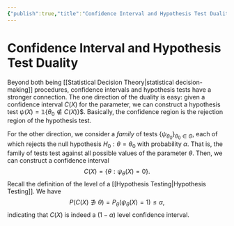```yaml
---
{"publish":true,"title":"Confidence Interval and Hypothesis Test Duality","created":"2025-05-27T14:51:17","modified":"2025-05-29T03:24:50","cssclasses":""}
---
```



# Confidence Interval and Hypothesis Test Duality

Beyond both being [[Statistical Decision Theory\|statistical decision-making]] procedures, confidence intervals and hypothesis tests have a stronger connection.
The one direction of the duality is easy: given a confidence interval $C(X)$ for the parameter, we can construct a hypothesis test $\psi(X) = \mathbb{1}\{ \theta_{0} \not\in C(X) \}$$. Basically, the confidence region is the rejection region of the hypothesis test.

For the other direction, we consider a *family* of tests $\{ \psi _{\theta_{0}} \}_{\theta_{0}\in\Theta}$, each of which rejects the null hypothesis $H_0: \theta = \theta_{0}$ with probability $\alpha$. That is, the family of tests test against all possible values of the parameter $\theta$.
Then, we can construct a confidence interval
$$
C(X) = \{ \theta: \psi _{\theta}(X) = 0 \}.
$$
Recall the definition of the level of a [[Hypothesis Testing\|Hypothesis Testing]]. We have
$$
P(C(X)\not\ni \theta ) = P_{\theta }(\psi _{\theta}(X) = 1) \le \alpha,
$$
indicating that $C(X)$ is indeed a $(1-\alpha )$ level confidence interval.
